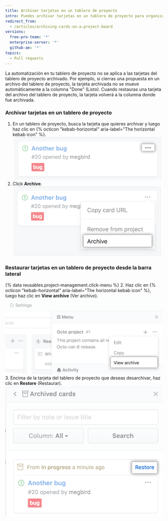 ```yaml
---
title: Archivar tarjetas en un tablero de proyecto
intro: Puedes archivar tarjetas en un tablero de proyecto para organizar tu flujo de trabajo sin perder el contexto histórico de un proyecto.
redirect_from:
  - /articles/archiving-cards-on-a-project-board
versions:
  free-pro-team: '*'
  enterprise-server: '*'
  github-ae: '*'
topics:
  - Pull requests
---
```


La automatización en tu tablero de proyecto no se aplica a las tarjetas del tablero de proyecto archivado. Por ejemplo, si cierras una propuesta en un archivo del tablero de proyecto, la tarjeta archivada no se mueve automáticamente a la columna "Done" (Listo). Cuando restauras una tarjeta del archivo del tablero de proyecto, la tarjeta volverá a la columna donde fue archivada.

### Archivar tarjetas en un tablero de proyecto

1. En un tablero de proyecto, busca la tarjeta que quieres archivar y luego haz clic en {% octicon "kebab-horizontal" aria-label="The horizontal kebab icon" %}. ![Lista de opciones para editar una tarjeta del tablero de proyecto](/assets/images/help/projects/select-archiving-options-project-board-card.png)
2. Click **Archive**. ![Opción para seleccionar archivos desde el menú.](/assets/images/help/projects/archive-project-board-card.png)

### Restaurar tarjetas en un tablero de proyecto desde la barra lateral

{% data reusables.project-management.click-menu %}
2. Haz clic en {% octicon "kebab-horizontal" aria-label="The horizontal kebab icon" %}, luego haz clic en **View archive** (Ver archivo). ![Seleccionar la opción para ver el archivo desde el menú](/assets/images/help/projects/select-view-archive-option-project-board-card.png)
3. Encima de la tarjeta del tablero de proyecto que deseas desarchivar, haz clic en **Restore** (Restaurar). ![Seleccionar la restauración de la tarjeta del tablero de proyecto](/assets/images/help/projects/restore-card.png)
